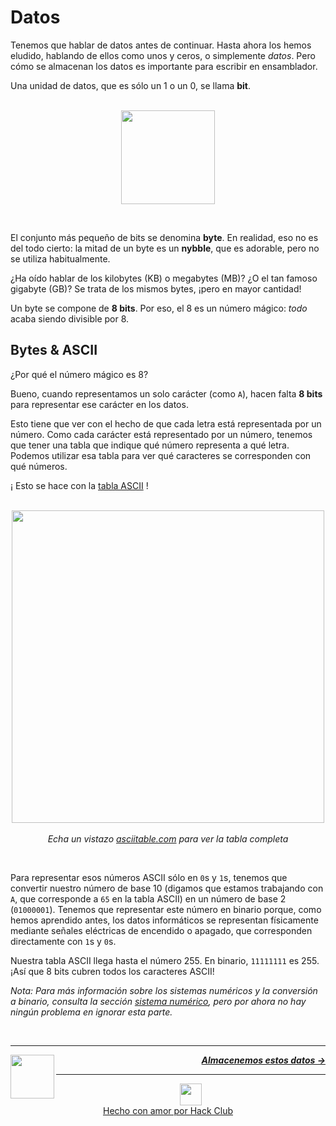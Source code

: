 # Datos

Tenemos que hablar de datos antes de continuar. Hasta ahora los hemos eludido, hablando de ellos como unos y ceros, o simplemente _datos_. Pero cómo se almacenan los datos es importante para escribir en ensamblador.

Una unidad de datos, que es sólo un 1 o un 0, se llama **bit**.

<p align="center">
  <br />
  <img height="150" src="https://cloud-1csdtyu7d-hack-club-bot.vercel.app/0bit.png">
</p>
<br />

El conjunto más pequeño de bits se denomina **byte**. En realidad, eso no es del todo cierto: la mitad de un byte es un **nybble**, que es adorable, pero no se utiliza habitualmente.

¿Ha oído hablar de los kilobytes (KB) o megabytes (MB)? ¿O el tan famoso gigabyte (GB)? Se trata de los mismos bytes, ¡pero en mayor cantidad!

Un byte se compone de **8 bits**. Por eso, el 8 es un número mágico: _todo_ acaba siendo divisible por 8.

## Bytes & ASCII

¿Por qué el número mágico es 8?

Bueno, cuando representamos un solo carácter (como `A`), hacen falta **8 bits** para representar ese carácter en los datos.

Esto tiene que ver con el hecho de que cada letra está representada por un número. Como cada carácter está representado por un número, tenemos que tener una tabla que indique qué número representa a qué letra. Podemos utilizar esa tabla para ver qué caracteres se corresponden con qué números.

¡ Esto se hace con la [tabla ASCII](https://www.asciitable.com/) !

<p align="center">
  <br />
  <img height="500" src="https://cloud-m6tqomah2-hack-club-bot.vercel.app/0ascii.png">
  <br />
  <br />
  <span>
    <em>
      Echa un vistazo <a href="https://www.asciitable.com/">asciitable.com</a> para ver la tabla completa
    </em>
  </span>
</p>
<br />

Para representar esos números ASCII sólo en `0`s y `1`s, tenemos que convertir nuestro número de base 10 (digamos que estamos trabajando con `A`, que corresponde a `65` en la tabla ASCII) en un número de base 2 (`01000001`). Tenemos que representar este número en binario porque, como hemos aprendido antes, los datos informáticos se representan físicamente mediante señales eléctricas de encendido o apagado, que corresponden directamente con `1`s y `0`s.

Nuestra tabla ASCII llega hasta el número 255. En binario, `11111111` es 255. ¡Así que 8 bits cubren todos los caracteres ASCII!

_Nota: Para más información sobre los sistemas numéricos y la conversión a binario, consulta la sección [sistema numérico](/es/guia/mates/sistema-numerico.md), pero por ahora no hay ningún problema en ignorar esta parte._

<br />

---

<a href="/es/guia/escribiendo-codigo/multitud.md">
  <picture>
    <source media="(prefers-color-scheme: dark)" srcset="https://cloud-c4m75tmer-hack-club-bot.vercel.app/0back.svg">
    <img align="left" width="70" src="https://cloud-c4m75tmer-hack-club-bot.vercel.app/0back.svg" />
  </picture>
</a>

<p align="right">
  <em>
    <b>
      <a href="/es/guia/escribiendo-codigo/registros.md">
        Almacenemos estos datos →
      </a>
    </b>
  </em>
</p>

---

<p align="center">
  <a href="https://hackclub.com/">
    <img width="35" src="https://cloud-l0g1cgz4b-hack-club-bot.vercel.app/0h.png"><br/>
    Hecho con amor por Hack Club
  </a>
</p>